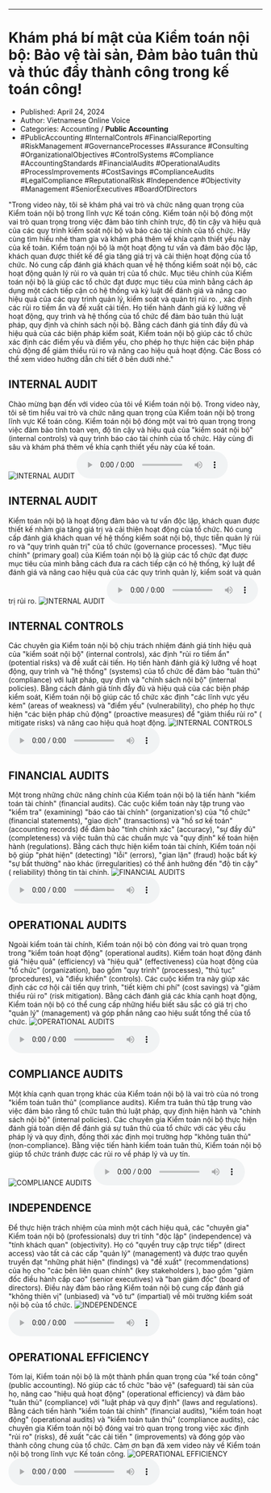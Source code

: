 
---

# Khám phá bí mật của Kiểm toán nội bộ: Bảo vệ tài sản, Đảm bảo tuân thủ và thúc đẩy thành công trong kế toán công!

- Published: April 24, 2024
- Author: Vietnamese Online Voice
- Categories: Accounting / **Public Accounting**
- #PublicAccounting #InternalControls #FinancialReporting #RiskManagement #GovernanceProcesses #Assurance #Consulting #OrganizationalObjectives #ControlSystems #Compliance #AccountingStandards #FinancialAudits #OperationalAudits #ProcessImprovements #CostSavings #ComplianceAudits #LegalCompliance #ReputationalRisk #Independence #Objectivity #Management #SeniorExecutives #BoardOfDirectors

"Trong video này, tôi sẽ khám phá vai trò và chức năng quan trọng của Kiểm toán nội bộ trong lĩnh vực Kế toán công. Kiểm toán nội bộ đóng một vai trò quan trọng trong việc đảm bảo tính chính trực, độ tin cậy và hiệu quả của các quy trình kiểm soát nội bộ và báo cáo tài chính của tổ chức. Hãy cùng tìm hiểu nhé tham gia và khám phá thêm về khía cạnh thiết yếu này của kế toán. Kiểm toán nội bộ là một hoạt động tư vấn và đảm bảo độc lập, khách quan được thiết kế để gia tăng giá trị và cải thiện hoạt động của tổ chức. Nó cung cấp đánh giá khách quan về hệ thống kiểm soát nội bộ, các hoạt động quản lý rủi ro và quản trị của tổ chức. Mục tiêu chính của Kiểm toán nội bộ là giúp các tổ chức đạt được mục tiêu của mình bằng cách áp dụng một cách tiếp cận có hệ thống và kỷ luật để đánh giá và nâng cao hiệu quả của các quy trình quản lý, kiểm soát và quản trị rủi ro. , xác định các rủi ro tiềm ẩn và đề xuất cải tiến. Họ tiến hành đánh giá kỹ lưỡng về hoạt động, quy trình và hệ thống của tổ chức để đảm bảo tuân thủ luật pháp, quy định và chính sách nội bộ. Bằng cách đánh giá tính đầy đủ và hiệu quả của các biện pháp kiểm soát, Kiểm toán nội bộ giúp các tổ chức xác định các điểm yếu và điểm yếu, cho phép họ thực hiện các biện pháp chủ động để giảm thiểu rủi ro và nâng cao hiệu quả hoạt động. Các Boss có thể xem video hướng dẫn chi tiết ở bên dưới nhé."


## INTERNAL AUDIT

Chào mừng bạn đến với video của tôi về Kiểm toán nội bộ. Trong video này, tôi sẽ tìm hiểu vai trò và chức năng quan trọng của Kiểm toán nội bộ trong lĩnh vực Kế toán công. Kiểm toán nội bộ đóng một vai trò quan trọng trong việc đảm bảo tính toàn vẹn, độ tin cậy và hiệu quả của "kiểm soát nội bộ" (internal controls) và quy trình báo cáo tài chính của tổ chức. Hãy cùng đi sâu và khám phá thêm về khía cạnh thiết yếu này của kế toán.
![INTERNAL AUDIT](https://http-archiver-apis-production-80.schnworks.com/storage/images/transitions/2024-04-24/transition--21154830268-Montserrat-Thin-303F9F.jpg)
<audio controls>
    <source src="https://http-archiver-apis-production-80.schnworks.com/storage/audio/file-17004900182.mp3" type="audio/mpeg">
</audio>



## INTERNAL AUDIT

Kiểm toán nội bộ là hoạt động đảm bảo và tư vấn độc lập, khách quan được thiết kế nhằm gia tăng giá trị và cải thiện hoạt động của tổ chức. Nó cung cấp đánh giá khách quan về hệ thống kiểm soát nội bộ, thực tiễn quản lý rủi ro và "quy trình quản trị" của tổ chức (governance processes). "Mục tiêu chính" (primary goal) của Kiểm toán nội bộ là giúp các tổ chức đạt được mục tiêu của mình bằng cách đưa ra cách tiếp cận có hệ thống, kỷ luật để đánh giá và nâng cao hiệu quả của các quy trình quản lý, kiểm soát và quản trị rủi ro.
![INTERNAL AUDIT](https://http-archiver-apis-production-80.schnworks.com/storage/images/transitions/2024-04-24/transition-29846307317-Montserrat-Medium-512DA8.jpg)
<audio controls>
    <source src="https://http-archiver-apis-production-80.schnworks.com/storage/audio/file-1757378590.mp3" type="audio/mpeg">
</audio>



## INTERNAL CONTROLS

Các chuyên gia Kiểm toán nội bộ chịu trách nhiệm đánh giá tính hiệu quả của "kiểm soát nội bộ" (internal controls), xác định "rủi ro tiềm ẩn" (potential risks) và đề xuất cải tiến. Họ tiến hành đánh giá kỹ lưỡng về hoạt động, quy trình và "hệ thống" (systems) của tổ chức để đảm bảo "tuân thủ" (compliance) với luật pháp, quy định và "chính sách nội bộ" (internal policies). Bằng cách đánh giá tính đầy đủ và hiệu quả của các biện pháp kiểm soát, Kiểm toán nội bộ giúp các tổ chức xác định "các lĩnh vực yếu kém" (areas of weakness) và "điểm yếu" (vulnerability), cho phép họ thực hiện "các biện pháp chủ động" (proactive measures) để "giảm thiểu rủi ro" ( mitigate risks) và nâng cao hiệu quả hoạt động.
![INTERNAL CONTROLS](https://http-archiver-apis-production-80.schnworks.com/storage/images/transitions/2024-04-24/transition-25713223677-Montserrat-Medium-4A148C.jpg)
<audio controls>
    <source src="https://http-archiver-apis-production-80.schnworks.com/storage/audio/file-1091529231.mp3" type="audio/mpeg">
</audio>



## FINANCIAL AUDITS

Một trong những chức năng chính của Kiểm toán nội bộ là tiến hành "kiểm toán tài chính" (financial audits). Các cuộc kiểm toán này tập trung vào "kiểm tra" (examining) "báo cáo tài chính" (organization's) của "tổ chức" (financial statements), "giao dịch" (transactions) và "hồ sơ kế toán" (accounting records) để đảm bảo "tính chính xác" (accuracy), "sự đầy đủ" (completeness) và việc tuân thủ các chuẩn mực và "quy định" kế toán hiện hành (regulations). Bằng cách thực hiện kiểm toán tài chính, Kiểm toán nội bộ giúp "phát hiện" (detecting) "lỗi" (errors), "gian lận" (fraud) hoặc bất kỳ "sự bất thường" nào khác (irregularities) có thể ảnh hưởng đến "độ tin cậy" ( reliability) thông tin tài chính.
![FINANCIAL AUDITS](https://http-archiver-apis-production-80.schnworks.com/storage/images/transitions/2024-04-24/transition-2789075490-Montserrat-Bold-512DA8.jpg)
<audio controls>
    <source src="https://http-archiver-apis-production-80.schnworks.com/storage/audio/file-18691835684.mp3" type="audio/mpeg">
</audio>



## OPERATIONAL AUDITS

Ngoài kiểm toán tài chính, Kiểm toán nội bộ còn đóng vai trò quan trọng trong "kiểm toán hoạt động" (operational audits). Kiểm toán hoạt động đánh giá "hiệu quả" (efficiency) và "hiệu quả" (effectiveness) của hoạt động của "tổ chức" (organization), bao gồm "quy trình" (processes), "thủ tục" (procedures), và "điều khiển" (controls). Các cuộc kiểm tra này giúp xác định các cơ hội cải tiến quy trình, "tiết kiệm chi phí" (cost savings) và "giảm thiểu rủi ro" (risk mitigation). Bằng cách đánh giá các khía cạnh hoạt động, Kiểm toán nội bộ có thể cung cấp những hiểu biết sâu sắc có giá trị cho "quản lý" (management) và góp phần nâng cao hiệu suất tổng thể của tổ chức.
![OPERATIONAL AUDITS](https://http-archiver-apis-production-80.schnworks.com/storage/images/transitions/2024-04-24/transition-16023419772-Montserrat-Regular-303F9F.jpg)
<audio controls>
    <source src="https://http-archiver-apis-production-80.schnworks.com/storage/audio/file-25335167841.mp3" type="audio/mpeg">
</audio>



## COMPLIANCE AUDITS

Một khía cạnh quan trọng khác của Kiểm toán nội bộ là vai trò của nó trong "kiểm toán tuân thủ" (compliance audits). Kiểm tra tuân thủ tập trung vào việc đảm bảo rằng tổ chức tuân thủ luật pháp, quy định hiện hành và "chính sách nội bộ" (internal policies). Các chuyên gia Kiểm toán nội bộ thực hiện đánh giá toàn diện để đánh giá sự tuân thủ của tổ chức với các yêu cầu pháp lý và quy định, đồng thời xác định mọi trường hợp "không tuân thủ" (non-compliance). Bằng việc tiến hành kiểm toán tuân thủ, Kiểm toán nội bộ giúp tổ chức tránh được các rủi ro về pháp lý và uy tín.
![COMPLIANCE AUDITS](https://http-archiver-apis-production-80.schnworks.com/storage/images/transitions/2024-04-24/transition-16026125851-Montserrat-Regular-673AB7.jpg)
<audio controls>
    <source src="https://http-archiver-apis-production-80.schnworks.com/storage/audio/file-30258105927.mp3" type="audio/mpeg">
</audio>



## INDEPENDENCE

Để thực hiện trách nhiệm của mình một cách hiệu quả, các "chuyên gia" Kiểm toán nội bộ (professionals) duy trì tính "độc lập" (independence) và "tính khách quan" (objectivity). Họ có "quyền truy cập trực tiếp" (direct access) vào tất cả các cấp "quản lý" (management) và được trao quyền truyền đạt "những phát hiện" (findings) và "đề xuất" (recommendations) của họ cho "các bên liên quan chính" (key stakeholders ), bao gồm "giám đốc điều hành cấp cao" (senior executives) và "ban giám đốc" (board of directors). Điều này đảm bảo rằng Kiểm toán nội bộ cung cấp đánh giá "không thiên vị" (unbiased) và "vô tư" (impartial) về môi trường kiểm soát nội bộ của tổ chức.
![INDEPENDENCE](https://http-archiver-apis-production-80.schnworks.com/storage/images/transitions/2024-04-24/transition-13908187188-Montserrat-SemiBold-1A237E.jpg)
<audio controls>
    <source src="https://http-archiver-apis-production-80.schnworks.com/storage/audio/file-65817337601.mp3" type="audio/mpeg">
</audio>



## OPERATIONAL EFFICIENCY

Tóm lại, Kiểm toán nội bộ là một thành phần quan trọng của "kế toán công" (public accounting). Nó giúp các tổ chức "bảo vệ" (safeguard) tài sản của họ, nâng cao "hiệu quả hoạt động" (operational efficiency) và đảm bảo "tuân thủ" (compliance) với "luật pháp và quy định" (laws and regulations). Bằng cách tiến hành "kiểm toán tài chính" (financial audits), "kiểm toán hoạt động" (operational audits) và "kiểm toán tuân thủ" (compliance audits), các chuyên gia Kiểm toán nội bộ đóng vai trò quan trọng trong việc xác định "rủi ro" (risks), đề xuất "các cải tiến " (improvements) và đóng góp vào thành công chung của tổ chức. Cảm ơn bạn đã xem video này về Kiểm toán nội bộ trong lĩnh vực Kế toán công.
![OPERATIONAL EFFICIENCY](https://http-archiver-apis-production-80.schnworks.com/storage/images/transitions/2024-04-24/transition-52128728629-Montserrat-Regular-4A148C.jpg)
<audio controls>
    <source src="https://http-archiver-apis-production-80.schnworks.com/storage/audio/file-21641696666.mp3" type="audio/mpeg">
</audio>

